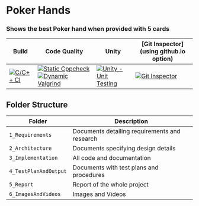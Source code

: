 # Poker Hands
### Shows the best Poker hand when provided with 5 cards

Build | Code Quality | Unity | [Git Inspector](using github.io option)
------|----------|-------|--------------
[![C/C++ CI](https://github.com/vivekvalagadri/Stepin_C_Miniproject/actions/workflows/c-cpp.yml/badge.svg)](https://github.com/vivekvalagadri/Stepin_C_Miniproject/actions/workflows/c-cpp.yml) | [![Static Cppcheck](mylink)](mylink) [![Dynamic Valgrind](mylink)](mylink)| [![Unity - Unit Testing](mylink)](mylink)| [![Git Inspector](mylink)](mylink)


## Folder Structure
Folder             | Description
-------------------| -----------------------------------------
`1_Requirements`   | Documents detailing requirements and research
`2_Architecture`         | Documents specifying design details
`3_Implementation` | All code and documentation
`4_TestPlanAndOutput`      | Documents with test plans and procedures
`5_Report`   | Report of the whole project
`6_ImagesAndVideos`   | Images and Videos 
